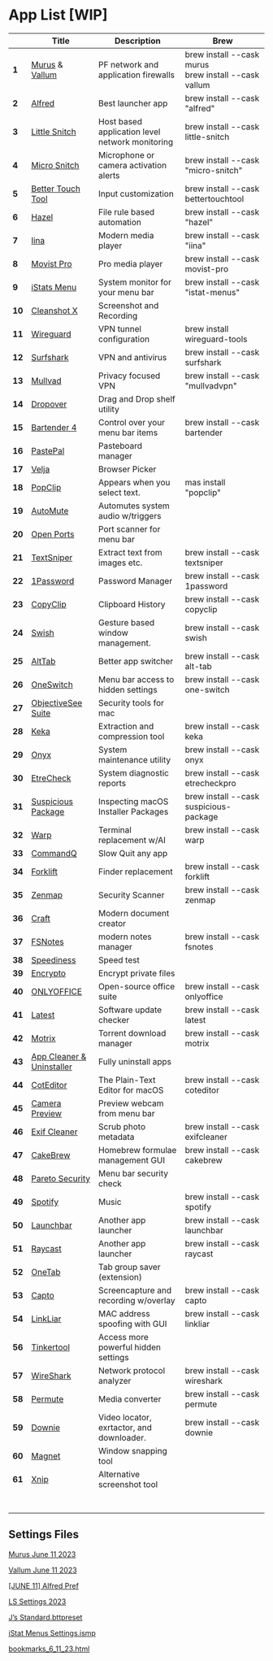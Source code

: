 # App List [WIP]

|        | **Title**                                                                                 | **Description**                                 | **Brew**                                                |
| ------ | ----------------------------------------------------------------------------------------- | ----------------------------------------------- | ------------------------------------------------------- |
| **1**  | [Murus](https://www.murusfirewall.com/murus/) & [Vallum](https://www.vallumfirewall.com/) | PF network and application firewalls            | brew install --cask murus<br>brew install --cask vallum |
| **2**  | [Alfred](https://www.alfredapp.com/)                                                      | Best launcher app                               | brew install --cask "alfred"                            |
| **3**  | [Little Snitch](https://www.obdev.at/products/littlesnitch/download.html)                 | Host based application level network monitoring | brew install --cask little-snitch                       |
| **4**  | [Micro Snitch](https://obdev.at/products/microsnitch/index.html)                          | Microphone or camera activation alerts          | brew install --cask "micro-snitch"                      |
| **5**  | [Better Touch Tool](https://folivora.ai/downloads)                                        | Input customization                             | brew install --cask bettertouchtool                     |
| **6**  | [Hazel](https://www.noodlesoft.com/)                                                      | File rule based automation                      | brew install --cask "hazel"                             |
| **7**  | [Iina](https://iina.io/)                                                                  | Modern media player                             | brew install --cask "iina"                              |
| **8**  | [Movist Pro](https://movistprime.com/)                                                    | Pro media player                                | brew install --cask movist-pro                          |
| **9**  | [iStats Menu](https://bjango.com/mac/istatmenus/)                                         | System monitor for your menu bar                | brew install --cask "istat-menus"                       |
| **10** | [Cleanshot X](https://updates.getcleanshot.com/v3/CleanShot-X-4.5.dmg)                    | Screenshot and Recording                        |                                                         |
| **11** | [Wireguard](https://www.wireguard.com/install/)                                           | VPN tunnel configuration                        | brew install wireguard-tools                            |
| **12** | [Surfshark](https://surfshark.com/download)                                               | VPN and antivirus                               | brew install --cask surfshark                           |
| **13** | [Mullvad](https://mullvad.net/en/)                                                        | Privacy focused VPN                             | brew install --cask "mullvadvpn"                        |
| **14** | [Dropover](https://dropoverapp.com/)                                                      | Drag and Drop shelf utility                     |                                                         |
| **15** | [Bartender 4](https://www.macbartender.com/Bartender4/)                                   | Control over your menu bar items                | brew install --cask bartender                           |
| **16** | [PastePal](https://onmyway133.com/pastepal/)                                              | Pasteboard manager                              |                                                         |
| **17** | [Velja](https://sindresorhus.com/velja)                                                   | Browser Picker                                  |                                                         |
| **18** | [PopClip](https://pilotmoon.com/popclip/)                                                 | Appears when you select text.                   | mas install "popclip"                                   |
| **19** | [AutoMute](https://apps.apple.com/us/app/automute-no-more-oopsies/id1118136179?mt=12)     | Automutes system audio w/triggers               |                                                         |
| **20** | [Open Ports](https://openports.app/)                                                      | Port scanner for menu bar                       |                                                         |
| **21** | [TextSniper](https://textsniper.app/)                                                     | Extract text from images etc.                   | brew install --cask textsniper                          |
| **22** | [1Password](https://1password.com/downloads/mac/)                                         | Password Manager                                | brew install --cask 1password                           |
| **23** | [CopyClip](https://fiplab.com/apps/copyclip-for-mac)                                      | Clipboard History                               | brew install --cask copyclip                            |
| **24** | [Swish](https://highlyopinionated.co/swish/)                                              | Gesture based window management.                | brew install --cask swish                               |
| **25** | [AltTab](https://alt-tab-macos.netlify.app/)                                              | Better app switcher                             | brew install --cask alt-tab                             |
| **26** | [OneSwitch](https://fireball.studio/oneswitch/)                                           | Menu bar access to hidden settings              | brew install --cask one-switch                          |
| **27** | [ObjectiveSee Suite](https://objective-see.org/index.html)                                | Security tools for mac                          |                                                         |
| **28** | [Keka](https://www.keka.io/en/)                                                           | Extraction and compression tool                 | brew install --cask keka                                |
| **29** | [Onyx](https://www.titanium-software.fr/en/onyx.html)                                     | System maintenance utility                      | brew install --cask onyx                                |
| **30** | [EtreCheck](https://etrecheck.com/en/index.html)                                          | System diagnostic reports                       | brew install --cask etrecheckpro                        |
| **31** | [Suspicious Package](https://mothersruin.com/software/SuspiciousPackage/)                 | Inspecting macOS Installer Packages             | brew install --cask suspicious-package                  |
| **32** | [Warp](https://docs.warp.dev/getting-started/getting-started-with-warp)                   | Terminal replacement w/AI                       | brew install --cask warp                                |
| **33** | [CommandQ](https://commandqapp.com/)                                                      | Slow Quit any app                               |                                                         |
| **34** | [Forklift](https://binarynights.com/)                                                     | Finder replacement                              | brew install --cask forklift                            |
| **35** | [Zenmap](https://nmap.org/download)                                                       | Security Scanner                                | brew install --cask zenmap                              |
| **36** | [Craft](https://www.craft.do/)                                                            | Modern document creator                         |                                                         |
| **37** | [FSNotes](https://fsnot.es/)                                                              | modern notes manager                            | brew install --cask fsnotes                             |
| **38** | [Speediness](https://sindresorhus.com/speediness)                                         | Speed test                                      |                                                         |
| **39** | [Encrypto](https://macpaw.com/encrypto)                                                   | Encrypt private files                           |                                                         |
| **40** | [ONLYOFFICE](https://www.onlyoffice.com/download-desktop.aspx?from=desktop)               | Open-source office suite                        | brew install --cask onlyoffice                          |
| **41** | [Latest](https://max.codes/latest/)                                                       | Software update checker                         | brew install --cask latest                              |
| **42** | [Motrix](https://motrix.app/)                                                             | Torrent download manager                        | brew install --cask motrix                              |
| **43** | [App Cleaner & Uninstaller](https://nektony.com/mac-app-cleaner)                          | Fully uninstall apps                            |                                                         |
| **44** | [CotEditor](https://coteditor.com/)                                                       | The Plain-Text Editor for macOS                 | brew install --cask coteditor                           |
| **45** | [Camera Preview](https://indiecatalog.app/app/1632827132/camera-preview)                  | Preview webcam from menu bar                    |                                                         |
| **46** | [Exif Cleaner](https://exifcleaner.com/)                                                  | Scrub photo metadata                            | brew install --cask exifcleaner                         |
| **47** | [CakeBrew](https://www.cakebrew.com/)                                                     | Homebrew formulae management GUI                | brew install --cask cakebrew                            |
| **48** | [Pareto Security](https://github.com/ParetoSecurity/pareto-mac)                           | Menu bar security check                         |                                                         |
| **49** | [Spotify](https://www.spotify.com/ca-en/download/other/)                                  | Music                                           | brew install --cask spotify                             |
| **50** | [Launchbar](https://www.obdev.at/products/launchbar/index.html)                           | Another app launcher                            | brew install --cask launchbar                           |
| **51** | [Raycast](https://www.raycast.com/)                                                       | Another app launcher                            | brew install --cask raycast                             |
| **52** | [OneTab](https://www.one-tab.com/)                                                        | Tab group saver (extension)                     |                                                         |
| **53** | [Capto](https://www.globaldelight.com/capto/)                                             | Screencapture and recording w/overlay           | brew install --cask capto                               |
| **54** | [LinkLiar](https://github.com/halo/LinkLiar)                                              | MAC address spoofing with GUI                   | brew install --cask linkliar                            |
| **56** | [Tinkertool](https://www.bresink.com/osx/TinkerTool.html)                                 | Access more powerful hidden settings            |                                                         |
| **57** | [WireShark](https://www.wireshark.org/download.html)                                      | Network protocol analyzer                       | brew install --cask wireshark                           |
| **58** | [Permute](https://software.charliemonroe.net/permute/)                                    | Media converter                                 | brew install --cask permute                             |
| **59** | [Downie](https://software.charliemonroe.net/downie/)                                      | Video locator, exrtactor, and downloader.       | brew install --cask downie                              |
| **60** | [Magnet](https://magnet.crowdcafe.com/)                                                   | Window snapping tool                            |                                                         |
| **61** | [Xnip](https://www.xnipapp.com/)                                                          | Alternative screenshot tool                     |                                                         |
|        |                                                                                           |                                                 |                                                         |
|        |                                                                                           |                                                 |                                                         |
|        |                                                                                           |                                                 |                                                         |
|        |                                                                                           |                                                 |                                                         |
|        |                                                                                           |                                                 |                                                         |
|        |                                                                                           |                                                 |                                                         |
|        |                                                                                           |                                                 |                                                         |

## Settings Files

[Murus June 11 2023](App%20List%20%5BWIP%5D.assets/Murus%20June%2011%202023.bin)

[Vallum June 11 2023](App%20List%20%5BWIP%5D.assets/Vallum%20June%2011%202023.bin)

[[JUNE 11] Alfred Pref](https://shorturl.at/bjHTX)

[LS Settings 2023](App%20List%20%5BWIP%5D.assets/LS%20Settings%202023.bin)

[J’s Standard.bttpreset](App%20List%20%5BWIP%5D.assets/J%E2%80%99s%20Standard.bttpreset)

[iStat Menus Settings.ismp](App%20List%20%5BWIP%5D.assets/iStat%20Menus%20Settings.ismp)

[bookmarks_6_11_23.html](App%20List%20%5BWIP%5D.assets/bookmarks_6_11_23.html)

